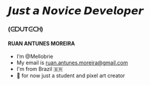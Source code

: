 # 𝙅𝙪𝙨𝙩 𝙖 𝙉𝙤𝙫𝙞𝙘𝙚 𝘿𝙚𝙫𝙚𝙡𝙤𝙥𝙚𝙧
### (ᕮᗞᑌTᕮᑕᕼ)
#### RUAN ANTUNES MOREIRA
- I’m @Mellobrie
- My email is ruan.antunes.moreira@gmail.com
- I'm from Brazil 🇧🇷
- 💞️ for now just a student and pixel art creator

<!---
Mellobrie/Mellobrie is a ✨ special ✨ repository because its `README.md` (this file) appears on your GitHub profile.
You can click the Preview link to take a look at your changes.
--->
